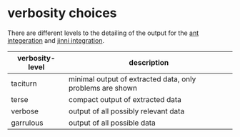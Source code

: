# verbosity choices 


There are different levels to the detailing of the output for the [ant integeration](../integrations/ant-runner.md) and [jinni integration](../integrations/jinni-runner.md).


verbosity-level | description
------- | -----------
taciturn | minimal output of extracted data, only problems are shown
terse | compact output of extracted data
verbose | output of all possibly relevant data 
garrulous | output of all possible data
